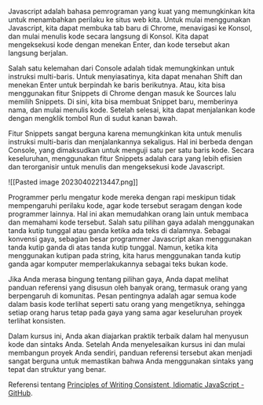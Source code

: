 Javascript adalah bahasa pemrograman yang kuat yang memungkinkan kita untuk menambahkan perilaku ke situs web kita. Untuk mulai menggunakan Javascript, kita dapat membuka tab baru di Chrome, menavigasi ke Konsol, dan mulai menulis kode secara langsung di Konsol. Kita dapat mengeksekusi kode dengan menekan Enter, dan kode tersebut akan langsung berjalan.

Salah satu kelemahan dari Console adalah tidak memungkinkan untuk instruksi multi-baris. Untuk menyiasatinya, kita dapat menahan Shift dan menekan Enter untuk berpindah ke baris berikutnya. Atau, kita bisa menggunakan fitur Snippets di Chrome dengan masuk ke Sources lalu memilih Snippets. Di sini, kita bisa membuat Snippet baru, memberinya nama, dan mulai menulis kode. Setelah selesai, kita dapat menjalankan kode dengan mengklik tombol Run di sudut kanan bawah.

Fitur Snippets sangat berguna karena memungkinkan kita untuk menulis instruksi multi-baris dan menjalankannya sekaligus. Hal ini berbeda dengan Console, yang dimaksudkan untuk menguji satu per satu baris kode. Secara keseluruhan, menggunakan fitur Snippets adalah cara yang lebih efisien dan terorganisir untuk menulis dan mengeksekusi kode Javascript.

![[Pasted image 20230402213447.png]]

Programmer perlu mengatur kode mereka dengan rapi meskipun tidak mempengaruhi perilaku kode, agar kode tersebut seragam dengan kode programmer lainnya. Hal ini akan memudahkan orang lain untuk membaca dan memahami kode tersebut. Salah satu pilihan gaya adalah menggunakan tanda kutip tunggal atau ganda ketika ada teks di dalamnya. Sebagai konvensi gaya, sebagian besar programmer Javascript akan menggunakan tanda kutip ganda di atas tanda kutip tunggal. Namun, ketika kita menggunakan kutipan pada string, kita harus menggunakan tanda kutip ganda agar komputer memperlakukannya sebagai teks bukan kode.

Jika Anda merasa bingung tentang pilihan gaya, Anda dapat melihat panduan referensi yang disusun oleh banyak orang, termasuk orang yang berpengaruh di komunitas. Pesan pentingnya adalah agar semua kode dalam basis kode terlihat seperti satu orang yang mengetiknya, sehingga setiap orang harus tetap pada gaya yang sama agar keseluruhan proyek terlihat konsisten.

Dalam kursus ini, Anda akan diajarkan praktik terbaik dalam hal menyusun kode dan sintaks Anda. Setelah Anda menyelesaikan kursus ini dan mulai membangun proyek Anda sendiri, panduan referensi tersebut akan menjadi sangat berguna untuk memastikan bahwa Anda menggunakan sintaks yang tepat dan struktur yang benar.

Referensi tentang [Principles of Writing Consistent, Idiomatic JavaScript - GitHub](https://github.com/rwaldron/idiomatic.js/).